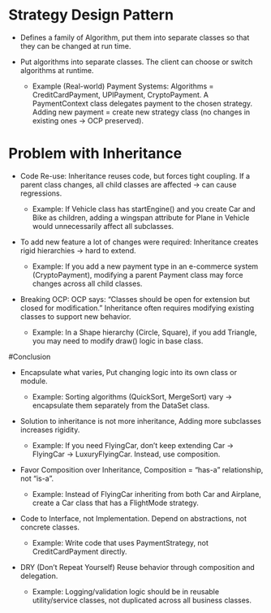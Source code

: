 # Strategy Design Pattern

- Defines a family of Algorithm, put them into separate classes so that they can be changed at run time.
- Put algorithms into separate classes. The client can choose or switch algorithms at runtime.

    - Example (Real-world)
    Payment Systems:
    Algorithms = CreditCardPayment, UPIPayment, CryptoPayment.
    A PaymentContext class delegates payment to the chosen strategy.
    Adding new payment = create new strategy class (no changes in existing ones → OCP preserved).

# Problem with Inheritance

- Code Re-use: Inheritance reuses code, but forces tight coupling. If a parent class changes, all child classes are affected → can cause regressions.

    - Example: If Vehicle class has startEngine() and you create Car and Bike as children, adding a wingspan attribute for Plane in Vehicle would unnecessarily affect all subclasses.

- To add new feature a lot of changes were required: Inheritance creates rigid hierarchies → hard to extend.

    - Example: If you add a new payment type in an e-commerce system (CryptoPayment), modifying a parent Payment class may force changes across all child classes.

- Breaking OCP: OCP says: “Classes should be open for extension but closed for modification.” Inheritance often requires modifying existing classes to support new behavior.

    - Example: In a Shape hierarchy (Circle, Square), if you add Triangle, you may need to modify draw() logic in base class.

#Conclusion

- Encapsulate what varies, Put changing logic into its own class or module.

    - Example: Sorting algorithms (QuickSort, MergeSort) vary → encapsulate them separately from the DataSet class.

- Solution to inheritance is not more inheritance, Adding more subclasses increases rigidity.

    - Example: If you need FlyingCar, don’t keep extending Car → FlyingCar → LuxuryFlyingCar. Instead, use composition.

- Favor Composition over Inheritance, Composition = “has-a” relationship, not “is-a”.

    - Example: Instead of FlyingCar inheriting from both Car and Airplane, create a Car class that has a FlightMode strategy.

- Code to Interface, not Implementation. Depend on abstractions, not concrete classes.

    - Example: Write code that uses PaymentStrategy, not CreditCardPayment directly.

- DRY (Don’t Repeat Yourself)
Reuse behavior through composition and delegation.
    - Example: Logging/validation logic should be in reusable utility/service classes, not duplicated across all business classes.